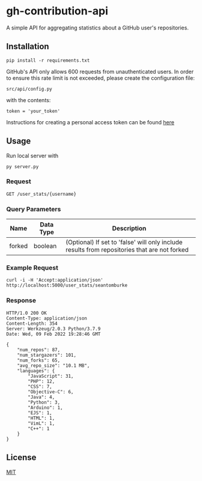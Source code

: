 # gh-contribution-api

A simple API for aggregating statistics about a GitHub user's repositories.

## Installation

`pip install -r requirements.txt`

GitHub's API only allows 600 requests from unauthenticated users. In order to ensure this rate limit is not exceeded, please create the configuration file:

`src/api/config.py`

with the contents:

`token = 'your_token'`

Instructions for creating a personal access token can be found [here](https://docs.github.com/en/authentication/keeping-your-account-and-data-secure/creating-a-personal-access-token)

## Usage

Run local server with 

`py server.py`

### Request
`GET /user_stats/{username}`

### Query Parameters

| Name   | Data Type | Description |
| ------ | --------- | ----------- |
| forked | boolean   | (Optional) If set to 'false' will only include results from repositories that are not forked


### Example Request

`curl -i -H 'Accept:application/json' http://localhost:5000/user_stats/seantomburke`

### Response


    HTTP/1.0 200 OK
    Content-Type: application/json
    Content-Length: 354
    Server: Werkzeug/2.0.3 Python/3.7.9
    Date: Wed, 09 Feb 2022 19:28:46 GMT

    {
        "num_repos": 87,
        "num_stargazers": 101,
        "num_forks": 65,
        "avg_repo_size": "10.1 MB",
        "languages": {
            "JavaScript": 31,
            "PHP": 12,
            "CSS": 7,
            "Objective-C": 6,
            "Java": 4,
            "Python": 3,
            "Arduino": 1,
            "EJS": 1,
            "HTML": 1,
            "VimL": 1,
            "C++": 1
        }
    }


## License
[MIT](https://choosealicense.com/licenses/mit/)
